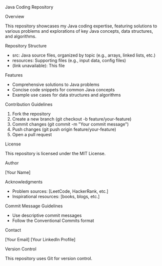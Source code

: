 Java Coding Repository


Overview


This repository showcases my Java coding expertise, featuring solutions to various problems and explorations of key Java concepts, data structures, and algorithms.


Repository Structure


- src: Java source files, organized by topic (e.g., arrays, linked lists, etc.)
- resources: Supporting files (e.g., input data, config files)
- (link unavailable): This file


Features


- Comprehensive solutions to Java problems
- Concise code snippets for common Java concepts
- Example use cases for data structures and algorithms


Contribution Guidelines


1. Fork the repository
2. Create a new branch (git checkout -b feature/your-feature)
3. Commit changes (git commit -m "Your commit message")
4. Push changes (git push origin feature/your-feature)
5. Open a pull request


License


This repository is licensed under the MIT License.


Author


[Your Name]


Acknowledgments


- Problem sources: [LeetCode, HackerRank, etc.]
- Inspirational resources: [books, blogs, etc.]


Commit Message Guidelines


- Use descriptive commit messages
- Follow the Conventional Commits format


Contact


[Your Email]
[Your LinkedIn Profile]


Version Control


This repository uses Git for version control.
